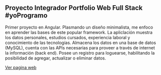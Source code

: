 ## Proyecto Integrador Portfolio Web Full Stack #yoProgramo

Primer proyecto en Angular. Plasmando un diseño minimalista, me enfoco en aprender las bases de este popular framework.
La apliclación muestra los datos personales, estudios cursados, experiencia laboral y conocimiento de las tecnologías. Almacena los datos en una base de datos (MySQL), cuenta con las APIs necesarias para proveer a través de internet la información (back end). Posee un registro para loguearse, habilitando la posibilidad de agregar, actualizar o eliminar datos.

[Ver pagina web](https://mauroperaltaportfolio.web.app)
